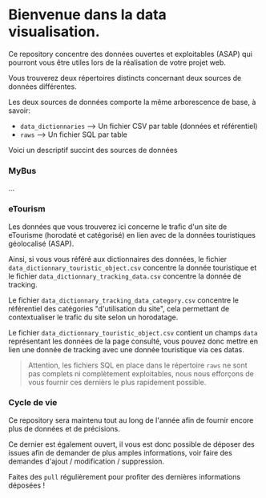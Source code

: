 # Bienvenue dans la data visualisation.

Ce repository concentre des données ouvertes et exploitables (ASAP) qui pourront vous être utiles lors de la réalisation de votre projet web.

Vous trouverez deux répertoires distincts concernant deux sources de données différentes.

Les deux sources de données comporte la même arborescence de base, à savoir:

- `data_dictionnaries` --> Un fichier CSV par table (données et référentiel)
- `raws` --> Un fichier SQL par table

Voici un descriptif succint des sources de données

### MyBus

...

### eTourism

Les données que vous trouverez ici concerne le trafic d'un site de eTourisme (horodaté et catégorisé) en lien avec de la données touristiques géolocalisé (ASAP).

Ainsi, si vous vous référé aux dictionnaires des données, le fichier `data_dictionnary_touristic_object.csv` concentre la donnée touristique et le fichier `data_dictionnary_tracking_data.csv` concentre la donnée de tracking.

Le fichier `data_dictionnary_tracking_data_category.csv` concentre le référentiel des catégories "d'utilisation du site", cela permettant de contextualiser le trafic du site selon un horodatage.

Le fichier `data_dictionnary_touristic_object.csv` contient un champs `data` représentant les données de la page consulté, vous pouvez donc mettre en lien une donnée de tracking avec une donnée touristique via ces datas.

> Attention, les fichiers SQL en place dans le répertoire `raws` ne sont pas complets ni complètement exploitables, nous nous efforçons de vous fournir ces dernièrs le plus rapidement possible.

### Cycle de vie

Ce repository sera maintenu tout au long de l'année afin de fournir encore plus de données et de précisions.

Ce dernier est également ouvert, il vous est donc possible de déposer des issues afin de demander de plus amples informations, voir faire des demandes d'ajout / modification / suppression.

Faites des `pull` régulièrement pour profiter des dernières informations déposées !
